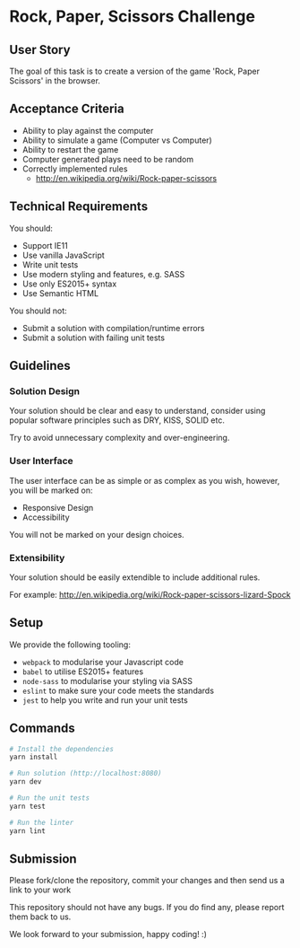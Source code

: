 # Rock, Paper, Scissors Challenge

## User Story

The goal of this task is to create a version of the game 'Rock, Paper Scissors' in the browser.

## Acceptance Criteria

- Ability to play against the computer
- Ability to simulate a game (Computer vs Computer)
- Ability to restart the game
- Computer generated plays need to be random
- Correctly implemented rules
  - http://en.wikipedia.org/wiki/Rock-paper-scissors

## Technical Requirements

You should:

- Support IE11
- Use vanilla JavaScript
- Write unit tests
- Use modern styling and features, e.g. SASS
- Use only ES2015+ syntax
- Use Semantic HTML

You should not:

- Submit a solution with compilation/runtime errors
- Submit a solution with failing unit tests

## Guidelines

### Solution Design

Your solution should be clear and easy to understand, consider using popular software principles such as DRY, KISS, SOLID etc.

Try to avoid unnecessary complexity and over-engineering.

### User Interface

The user interface can be as simple or as complex as you wish, however, you will be marked on:

- Responsive Design
- Accessibility

You will not be marked on your design choices.

### Extensibility

Your solution should be easily extendible to include additional rules.

For example:
http://en.wikipedia.org/wiki/Rock-paper-scissors-lizard-Spock

## Setup

We provide the following tooling:

- `webpack` to modularise your Javascript code
- `babel` to utilise ES2015+ features
- `node-sass` to modularise your styling via SASS
- `eslint` to make sure your code meets the standards
- `jest` to help you write and run your unit tests

## Commands

``` bash
# Install the dependencies
yarn install

# Run solution (http://localhost:8080)
yarn dev

# Run the unit tests
yarn test

# Run the linter
yarn lint
```

## Submission

Please fork/clone the repository, commit your changes and then send us a link to your work

This repository should not have any bugs. If you do find any, please report them back to us.

We look forward to your submission, happy coding! :)
